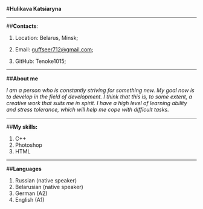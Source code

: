 #**Hulikava Katsiaryna**

---

##**Contacts**:

1. Location: Belarus, Minsk;

2. Email: guffseer712@gmail.com;

3. GitHub: Tenoke1015;

---

##**About me**

_I am a person who is constantly striving for something new. My goal now is to develop in the field of development. I think that this is, to some extent, a creative work that suits me in spirit. I have a high level of learning ability and stress tolerance, which will help me cope with difficult tasks._

---

##**My skills:**

1. C++
2. Photoshop
3. HTML

---

##**Languages**

1. Russian (native speaker)
2. Belarusian (native speaker)
3. German (A2)
4. English (A1)
